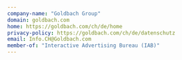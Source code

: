 ```yaml
---
company-name: "Goldbach Group"
domain: goldbach.com
home: https://goldbach.com/ch/de/home
privacy-policy: https://goldbach.com/ch/de/datenschutz
email: Info.CH@Goldbach.com
member-of: "Interactive Advertising Bureau (IAB)"
---
```




